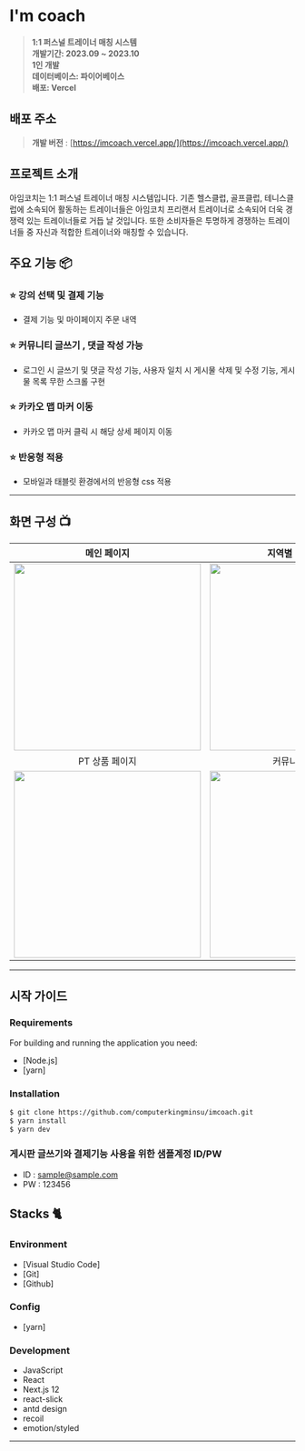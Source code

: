 # I'm coach

> **1:1 퍼스널 트레이너 매칭 시스템** <br/> **개발기간: 2023.09 ~ 2023.10** <br/> **1인 개발** <br/> **데이터베이스: 파이어베이스** <br/> **배포: Vercel**

## 배포 주소

> **개발 버전** : [https://imcoach.vercel.app/](https://imcoach.vercel.app/)

## 프로젝트 소개

아임코치는 1:1 퍼스널 트레이너 매칭 시스템입니다. 기존 헬스클럽, 골프클럽, 테니스클럽에 소속되어 활동하는 트레이너들은 아임코치 프리랜서 트레이너로 소속되어 더욱 경쟁력 있는 트레이너들로 거듭 날 것입니다. 또한 소비자들은 투명하게 경쟁하는 트레이너들 중 자신과 적합한 트레이너와 매칭할 수 있습니다.

## 주요 기능 📦

### ⭐️ 강의 선택 및 결제 기능

- 결제 기능 및 마이페이지 주문 내역

### ⭐️ 커뮤니티 글쓰기 , 댓글 작성 가능

- 로그인 시 글쓰기 및 댓글 작성 기능, 사용자 일치 시 게시물 삭제 및 수정 기능, 게시물 목록 무한 스크롤 구현

### ⭐️ 카카오 맵 마커 이동

- 카카오 맵 마커 클릭 시 해당 상세 페이지 이동

### ⭐️ 반응형 적용

- 모바일과 태블릿 환경에서의 반응형 css 적용

---

## 화면 구성 📺

|                       메인 페이지                        |                     지역별 마커 페이지                      |
| :------------------------------------------------------: | :---------------------------------------------------------: |
| <img width="329" src="https://i.ibb.co/W0WYGWw/1.png"/>  | <img width="329" src="https://i.ibb.co/jb26VNx/image.png"/> |
|                      PT 상품 페이지                      |                       커뮤니티 페이지                       |
| <img width="329" src="https://i.ibb.co/VL6JWDF/PT.png"/> | <img width="329" src="https://i.ibb.co/X8MjjfL/image.png"/> |

---

## 시작 가이드

### Requirements

For building and running the application you need:

- [Node.js]
- [yarn]

### Installation

```bash
$ git clone https://github.com/computerkingminsu/imcoach.git
$ yarn install
$ yarn dev
```

### 게시판 글쓰기와 결제기능 사용을 위한 샘플계정 ID/PW

- ID : sample@sample.com
- PW : 123456

## Stacks 🐈

### Environment

- [Visual Studio Code]
- [Git]
- [Github]

### Config

- [yarn]

### Development

- JavaScript
- React
- Next.js 12
- react-slick
- antd design
- recoil
- emotion/styled

---
